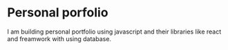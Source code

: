 # Personal porfolio
I am building personal portfolio using javascript and their libraries like react and freamwork with using database.
